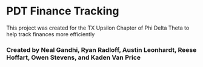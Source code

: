 # PDT Finance Tracking

This project was created for the TX Upsilon Chapter of Phi Delta Theta to help track finances more efficiently

### Created by Neal Gandhi, Ryan Radloff, Austin Leonhardt, Reese Hoffart, Owen Stevens, and Kaden Van Price